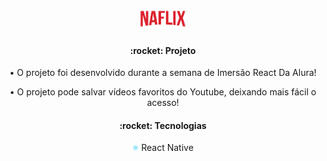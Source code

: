 <h1 align="center">
 <img src='./src/assets/img/Logo.png' width='15%'>
</h1>

<h4 align="center">:rocket: Projeto</h4>
<p align="center">• O projeto foi desenvolvido durante a semana de Imersão React Da Alura!<p>
<p align="center">• O projeto pode salvar vídeos favoritos do Youtube, deixando mais fácil o acesso!<p>

<h4 align="center">:rocket: Tecnologias</h4>
<p align="center">
    <img src='./public/logo512.png' width='2%'>  React Native
<p>
